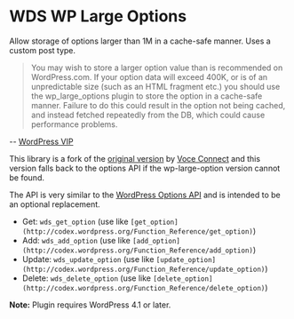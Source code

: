 # WDS WP Large Options

Allow storage of options larger than 1M in a cache-safe manner. Uses a custom post type.

> You may wish to store a larger option value than is recommended on WordPress.com. If your option data will exceed 400K, or is of an unpredictable size (such as an HTML fragment etc.) you should use the wp_large_options plugin to store the option in a cache-safe manner. Failure to do this could result in the option not being cached, and instead fetched repeatedly from the DB, which could cause performance problems.

-- [WordPress VIP](http://vip.wordpress.com/plugins/wp-large-options)

This library is a fork of the [original version](https://github.com/voceconnect/wp-large-options) by [Voce Connect](http://voceplatforms.com/) and this version falls back to the options API if the wp-large-option version cannot be found.

The API is very similar to the [WordPress Options API](http://codex.wordpress.org/Options_API) and is intended to be an optional replacement.

* Get: `wds_get_option` (use like `[get_option](http://codex.wordpress.org/Function_Reference/get_option)`)
* Add: `wds_add_option` (use like `[add_option](http://codex.wordpress.org/Function_Reference/add_option)`)
* Update: `wds_update_option` (use like `[update_option](http://codex.wordpress.org/Function_Reference/update_option)`)
* Delete: `wds_delete_option` (use like `[delete_option](http://codex.wordpress.org/Function_Reference/delete_option)`)

**Note:** Plugin requires WordPress 4.1 or later.
